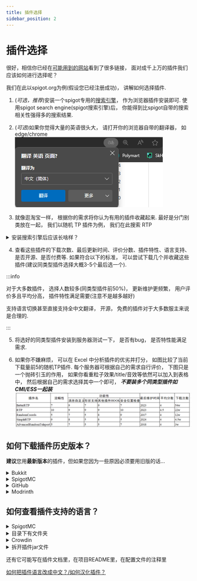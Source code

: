 ```yaml
---
title: 插件选择
sidebar_position: 2
---
```


# 插件选择

很好，相信你已经在[可能用到的网站](/docs/preparation/websites)看到了很多链接， 面对成千上万的插件我们应该如何进行选择呢？

我们在此以spigot.org为例(假设您已经注册成功)， 讲解如何选择插件.

1. (*可选，推荐*)安装一个spigot专用的[搜索引擎](https://fof1092.de/Plugins/SSE/Redirect/)， 作为浏览器插件安装即可. 使用spigot search engine(spigot搜索引擎)后， 你能得到比spigot自带的搜索相关性强得多的搜索结果.

2. (*可选*)如果你觉得大量的英语很头大， 请打开你的浏览器自带的翻译器， 如edge/chrome
![](_images/概览/浏览器翻译.png)

3. 就像逛淘宝一样， 根据你的需求将你认为有用的插件收藏起来. 最好是分门别类放在一起， 我们以随机 TP 插件为例， 我们在此搜索 RTP

<details>
    <summary>安装搜索引擎后应该长啥样？</summary>

![](_images/概览/Spigot搜索.png)

</details>

4. 查看这些插件的下载次数、最后更新时间、评价分数、插件特性、语言支持、是否开源、是否付费等. 如果符合以下的标准， 可以尝试下载几个并收藏这些插件(建议同类型插件选择大概3-5个最后选一个).

:::info

对于大多数插件， 选择人数较多(同类型插件前50%)， 更新维护更频繁， 用户评价多且平均分高， 插件特性满足需要(注意不是越多越好)

支持语言切换甚至直接支持全中文翻译， 开源， 免费的插件对于大多数服主来说是合理的.

:::

5. 将选好的同类型插件安装到服务器测试一下， 是否有bug， 是否特性能满足需求.

6. 如果你不嫌麻烦， 可以在 Excel 中分析插件的优劣并打分， 如图比较了当前下载量前5的随机TP插件. 每个服务器可根据自己的需求自行评价， 下图只是一个抛砖引玉的作用， 如果你看重粒子效果/title/音效等依然可以加入到表格中， 然后根据自己的需求选择其中一个即可， ***不要装多个同类型插件如CMI/ESS一起装***
![](_images/概览/同类插件评分选择.png)

## 如何下载插件历史版本？

**建议**您用**最新版本**的插件，但如果您因为一些原因必须要用旧版的话...

<details>
    <summary>Bukkit</summary>

![](_images/概览/历史版本-bukkit-1.png)

点击左侧文字可以查看详细内容

![](_images/概览/历史版本-bukkit-2.png)

这是更新日志

![](_images/概览/历史版本-bukkit-3.png)

</details>

<details>
    <summary>SpigotMC</summary>

![](_images/概览/历史版本-spigotmc.png)

</details>

<details>
    <summary>GitHub</summary>

在 Releases 中往下翻

![](_images/概览/历史版本-GitHub-1.png)

或者这样子

![](_images/概览/历史版本-GitHub-2.png)

![](_images/概览/历史版本-GitHub-3.png)


</details>

<details>
    <summary>Modrinth</summary>

![](_images/概览/历史版本-modrinth.png)

</details>

## 如何查看插件支持的语言？

<details>
    <summary>SpigotMC</summary>

![](_images/概览/查看语言-spigotmc.png)

</details>

<details>
    <summary>目录下有文件夹</summary>

插件文件夹中有Language，lang，locale之类的文件夹(或其他东西？)

![](_images/概览/查看语言-1.png)

找 zhcn，zh-cn，zh-CN，chinese 等字眼

![](_images/概览/查看语言-2.png)

然后一般要去插件配置文件把语言改成这里的文件名(此处为zh_cn)

</details>

<details>
    <summary>Crowdin</summary>

比如 https://www.spigotmc.org/resources/simpleclans.71242/

可以看到，语言那里给了个网站

![](_images/概览/查看语言-crowdin.png)

https://crowdin.com/project/simpleclans

看到有 Chinese Simplified chinese zh_cn zh_CN 之类的字眼就行

</details>

<details>
    <summary>拆开插件jar文件</summary>

比如 SkinsRestorer

在插件文件夹找不到语言文件夹

![](_images/概览/查看语言-拆开jar.png)

</details>

还有它可能写在插件文档里，在项目README里，在配置文件的注释里

[如何把插件语言改成中文？/如何汉化插件？](/docs-plugin/config.md#如何汉化插件)
